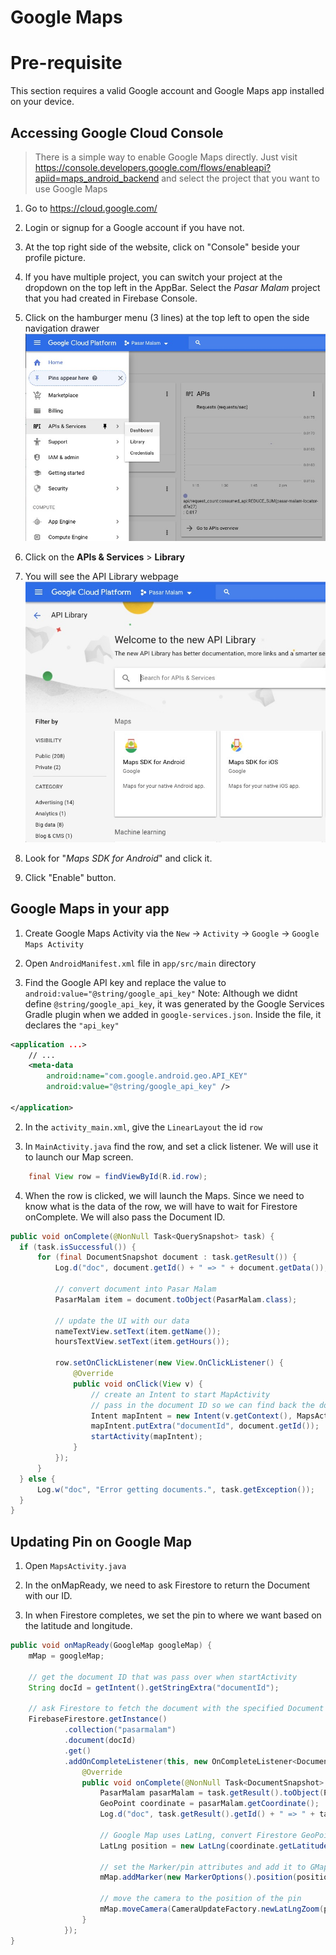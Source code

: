 # Google Maps
# Pre-requisite
This section requires a valid Google account and Google Maps app installed on your device.


## Accessing Google Cloud Console
> There is a simple way to enable Google Maps directly. Just visit https://console.developers.google.com/flows/enableapi?apiid=maps_android_backend and select the project that you want to use Google Maps

1. Go to https://cloud.google.com/

2. Login or signup for a Google account if you have not.

3. At the top right side of the website, click on "Console" beside your profile picture.

4. If you have multiple project, you can switch your project at the dropdown on the top left in the AppBar. Select the *Pasar Malam* project that you had created in Firebase Console.

5. Click on the hamburger menu (3 lines) at the top left to open the side navigation drawer  
  ![Cloud Console](https://github.com/AgmoStudioSdnBhd/NinjaPasarMalam/raw/master/art/side_nav.jpg)

6. Click on the **APIs & Services** > **Library**

7. You will see the API Library webpage
  ![Enable Maps](https://github.com/AgmoStudioSdnBhd/NinjaPasarMalam/raw/master/art/maps_api.jpg)

8. Look for "*Maps SDK for Android*" and click it.

9. Click "Enable" button.

## Google Maps in your app

1. Create Google Maps Activity via the `New` -> `Activity` -> `Google` -> `Google Maps Activity`

8. Open `AndroidManifest.xml` file in `app/src/main` directory

9. Find the Google API key and replace the value to `android:value="@string/google_api_key"`
Note: Although we didnt define `@string/google_api_key`, it was generated by the Google Services Gradle plugin when we added in `google-services.json`. Inside the file, it declares the `"api_key"`
  ```xml
  <application ...>
      // ...
      <meta-data
          android:name="com.google.android.geo.API_KEY"
          android:value="@string/google_api_key" />

  </application>
  ```

2. In the `activity_main.xml`, give the `LinearLayout` the id `row`

3. In `MainActivity.java` find the row, and set a click listener. We will use it to launch our Map screen.

  ```java
      final View row = findViewById(R.id.row);
  ```

4. When the row is clicked, we will launch the Maps. Since we need to know what is the data of the row, we will have to wait for Firestore onComplete. We will also pass the Document ID.
  ```java
public void onComplete(@NonNull Task<QuerySnapshot> task) {
    if (task.isSuccessful()) {
        for (final DocumentSnapshot document : task.getResult()) {
            Log.d("doc", document.getId() + " => " + document.getData());

            // convert document into Pasar Malam
            PasarMalam item = document.toObject(PasarMalam.class);

            // update the UI with our data
            nameTextView.setText(item.getName());
            hoursTextView.setText(item.getHours());

            row.setOnClickListener(new View.OnClickListener() {
                @Override
                public void onClick(View v) {
                    // create an Intent to start MapActivity
                    // pass in the document ID so we can find back the document
                    Intent mapIntent = new Intent(v.getContext(), MapsActivity.class);
                    mapIntent.putExtra("documentId", document.getId());
                    startActivity(mapIntent);
                }
            });
        }
    } else {
        Log.w("doc", "Error getting documents.", task.getException());
    }
}
  ```

## Updating Pin on Google Map

1. Open `MapsActivity.java`

2. In the onMapReady, we need to ask Firestore to return the Document with our ID.

3. In when Firestore completes, we set the pin to where we want based on the latitude and longitude.

  ```java
  public void onMapReady(GoogleMap googleMap) {
      mMap = googleMap;

      // get the document ID that was pass over when startActivity
      String docId = getIntent().getStringExtra("documentId");

      // ask Firestore to fetch the document with the specified Document ID
      FirebaseFirestore.getInstance()
              .collection("pasarmalam")
              .document(docId)
              .get()
              .addOnCompleteListener(this, new OnCompleteListener<DocumentSnapshot>() {
                  @Override
                  public void onComplete(@NonNull Task<DocumentSnapshot> task) {
                      PasarMalam pasarMalam = task.getResult().toObject(PasarMalam.class);
                      GeoPoint coordinate = pasarMalam.getCoordinate();
                      Log.d("doc", task.getResult().getId() + " => " + task.getResult().getData());

                      // Google Map uses LatLng, convert Firestore GeoPoint to Latlng
                      LatLng position = new LatLng(coordinate.getLatitude(), coordinate.getLongitude());

                      // set the Marker/pin attributes and add it to GMap
                      mMap.addMarker(new MarkerOptions().position(position).title(pasarMalam.getName()));

                      // move the camera to the position of the pin
                      mMap.moveCamera(CameraUpdateFactory.newLatLngZoom(position, 15));
                  }
              });
  }
  ```
